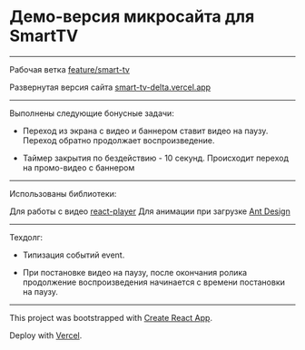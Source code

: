 # Демо-версия микросайта для SmartTV

---

Рабочая ветка [feature/smart-tv](https://github.com/vedmond/smart-tv/tree/feature/smart-tv)

Развернутая версия сайта [smart-tv-delta.vercel.app](https://smart-tv-delta.vercel.app/)

---

Выполнены следующие бонусные задачи:

- Переход из экрана с видео и баннером ставит видео на паузу. Переход обратно продолжает воспроизведение.

- Таймер закрытия по бездействию - 10 секунд. Происходит переход на промо-видео с баннером

---

Использованы библиотеки:

Для работы с видео [react-player](https://www.npmjs.com/package/react-player)
Для анимации при загрузке [Ant Design](https://ant.design/)

---

Техдолг:

- Типизация событий event.

- При постановке видео на паузу, после окончания ролика продолжение воспроизведения начинается с времени постановки на паузу.

---

This project was bootstrapped with [Create React App](https://github.com/facebook/create-react-app).

Deploy with [Vercel](https://vercel.com).
